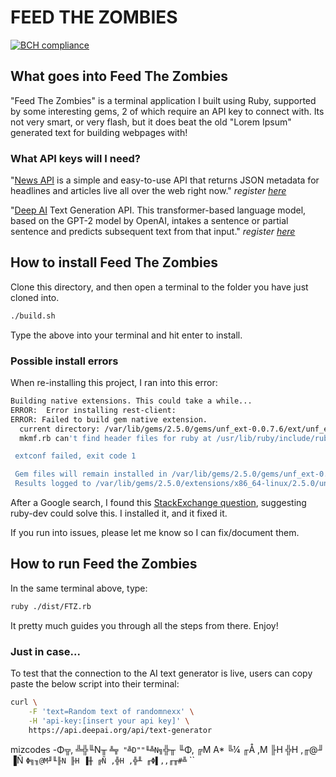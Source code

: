 # FEED THE ZOMBIES

[![BCH compliance](https://bettercodehub.com/edge/badge/miztrz/FeedTheZombies?branch=master)](https://bettercodehub.com/)

## What goes into Feed The Zombies

"Feed The Zombies" is a terminal application I built using Ruby, supported by some interesting gems, 2 of which require an API key to connect with. Its not very smart, or very flash, but it does beat the old "Lorem Ipsum" generated text for building webpages with!

### What API keys will I need?

"[News API](https://newsapi.org/) is a simple and easy-to-use API that returns JSON metadata for headlines and articles live all over the web right now." _register [here](https://newsapi.org/register)_

"[Deep AI](https://deepai.org/) Text Generation API. This transformer-based language model, based on the GPT-2 model by OpenAI, intakes a sentence or partial sentence and predicts subsequent text from that input." _register [here](https://deepai.org/)_

## How to install Feed The Zombies

Clone this directory, and then open a terminal to the folder you have just cloned into.

```bash
./build.sh
```

Type the above into your terminal and hit enter to install.

### Possible install errors

When re-installing this project, I ran into this error:

```bash
Building native extensions. This could take a while...
ERROR:  Error installing rest-client:
ERROR: Failed to build gem native extension.
  current directory: /var/lib/gems/2.5.0/gems/unf_ext-0.0.7.6/ext/unf_ext/usr/bin/ruby2.5 -r ./siteconf20191220-12110-1w674vc.rb extconf.rb
  mkmf.rb can't find header files for ruby at /usr/lib/ruby/include/ruby.h

 extconf failed, exit code 1

 Gem files will remain installed in /var/lib/gems/2.5.0/gems/unf_ext-0.0.7.6 for inspection.
 Results logged to /var/lib/gems/2.5.0/extensions/x86_64-linux/2.5.0/unf_ext-0.0.7.6/gem_make.out
```

After a Google search, I found this [StackExchange question](https://stackoverflow.com/questions/22544754/failed-to-build-gem-native-extension-installing-compass), suggesting ruby-dev could solve this. I installed it, and it fixed it.

If you run into issues, please let me know so I can fix/document them.

## How to run Feed the Zombies

In the same terminal above, type:

```bash
ruby ./dist/FTZ.rb
```

It pretty much guides you through all the steps from there. Enjoy!

### Just in case...

To test that the connection to the AI text generator is live, users can copy paste the below script into their terminal:

```bash
curl \
    -F 'text=Random text of randomnexx' \
    -H 'api-key:[insert your api key]' \
    https://api.deepai.org/api/text-generator
```

mizcodes
-Φ╦,
╩╬╙N╥
`╩╦ "╩D""╙╩N╗`╬╥ ╙Φ,
╔M A\* ╚¼
╓Å ,M ╟H
╬H ,╓@╜ ▐Ñ
`Φ╗╖@M╜╙╟N ╟H ▐╫ ╔Ñ ,╬H ,╬╨ ╓Φ▌,,╓╥#╩`
``
